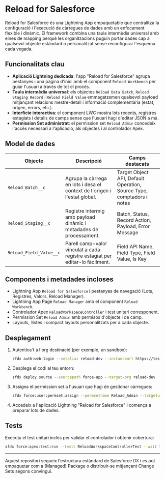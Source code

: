 # Reload for Salesforce

Reload for Salesforce és una Lightning App empaquetable que centralitza la configuració i l'execució de càrregues de dades amb un enfocament flexible i dinàmic. El framework combina una taula intermèdia universal amb eines de mapping perquè les organitzacions puguin portar dades cap a qualsevol objecte estàndard o personalitzat sense reconfigurar l'esquema cada vegada.

## Funcionalitats clau

- **Aplicació Lightning dedicada**: l'app "Reload for Salesforce" agrupa pestanyes i una pàgina d'inici amb el component `Reload Workbench` per guiar l'usuari a través de tot el procés.
- **Taula intermèdia universal**: els objectes `Reload Data Batch`, `Reload Staging Record` i `Reload Field Value` emmagatzemen qualsevol payload mitjançant relacions mestre-detall i informació complementària (estat, origen, errors, etc.).
- **Interfície interactiva**: el component LWC mostra lots recents, registres estagiats i detalls de camps sense que l'usuari hagi d'editar JSON a mà.
- **Permission Set administrat**: el permission set `Reload Admin` concedeix l'accés necessari a l'aplicació, als objectes i al controlador Apex.

## Model de dades

| Objecte | Descripció | Camps destacats |
| --- | --- | --- |
| `Reload_Batch__c` | Agrupa la càrrega en lots i desa el context de l'origen i l'estat global. | Target Object API, Default Operation, Source Type, comptadors i notes |
| `Reload_Staging__c` | Registre intermig amb payload dinàmic i metadades de processament. | Batch, Status, Record Action, Payload, Error Message |
| `Reload_Field_Value__c` | Parell camp-valor vinculat a cada registre estagiat per editar-lo fàcilment. | Field API Name, Field Type, Field Value, Is Key |

## Components i metadades incloses

- Lightning App `Reload for Salesforce` i pestanyes de navegació (Lots, Registres, Valors, Reload Manager).
- Lightning App Page `Reload Manager` amb el component `Reload Workbench`.
- Controlador Apex `ReloadWorkspaceController` i test unitari corresponent.
- Permission Set `Reload Admin` amb permisos d'objecte i de camp.
- Layouts, llistes i compact layouts personalitzats per a cada objecte.

## Desplegament

1. Autentica't a l'org destinació (per exemple, un sandbox):

   ```bash
   sfdx auth:web:login --setalias reload-dev --instanceurl https://test.salesforce.com
   ```

2. Desplega el codi al teu entorn:

   ```bash
   sfdx deploy source --sourcepath force-app --target-org reload-dev
   ```

3. Assigna el permission set a l'usuari que hagi de gestionar càrregues:

   ```bash
   sfdx force:user:permset:assign --permsetname Reload_Admin --targetusername <usuari>
   ```

4. Accedeix a l'aplicació Lightning "Reload for Salesforce" i comença a preparar lots de dades.

## Tests

Executa el test unitari inclòs per validar el controlador i obtenir cobertura:

```bash
sfdx force:apex:test:run --tests ReloadWorkspaceControllerTest --wait 10 --resultformat human --targetusername reload-dev
```

---

Aquest repositori segueix l'estructura estàndard de Salesforce DX i es pot empaquetar com a (Managed) Package o distribuir-se mitjançant Change Sets segons convingui.
